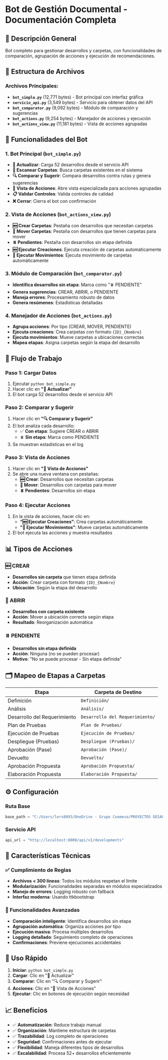 # Bot de Gestión Documental - Documentación Completa

## 🎯 Descripción General

Bot completo para gestionar desarrollos y carpetas, con funcionalidades de comparación, agrupación de acciones y ejecución de recomendaciones.

## 📁 Estructura de Archivos

### Archivos Principales:
- **`bot_simple.py`** (12,771 bytes) - Bot principal con interfaz gráfica
- **`servicio_api.py`** (3,549 bytes) - Servicio para obtener datos del API
- **`bot_comparator.py`** (9,092 bytes) - Módulo de comparación y sugerencias
- **`bot_actions.py`** (9,254 bytes) - Manejador de acciones y ejecución
- **`bot_actions_view.py`** (11,181 bytes) - Vista de acciones agrupadas

## 🔧 Funcionalidades del Bot

### 1. **Bot Principal (`bot_simple.py`)**
- **🔄 Actualizar**: Carga 52 desarrollos desde el servicio API
- **📁 Escanear Carpetas**: Busca carpetas existentes en el sistema
- **🔍 Comparar y Sugerir**: Compara desarrollos contra rutas y genera sugerencias
- **🎯 Vista de Acciones**: Abre vista especializada para acciones agrupadas
- **📋 Validar Controles**: Valida controles de calidad
- **❌ Cerrar**: Cierra el bot con confirmación

### 2. **Vista de Acciones (`bot_actions_view.py`)**
- **🆕 Crear Carpetas**: Pestaña con desarrollos que necesitan carpetas
- **📁 Mover Carpetas**: Pestaña con desarrollos que tienen carpetas para mover
- **⏸️ Pendientes**: Pestaña con desarrollos sin etapa definida
- **🆕 Ejecutar Creaciones**: Ejecuta creación de carpetas automáticamente
- **📁 Ejecutar Movimientos**: Ejecuta movimiento de carpetas automáticamente

### 3. **Módulo de Comparación (`bot_comparator.py`)**
- **Identifica desarrollos sin etapa**: Marca como "⏸️ PENDIENTE"
- **Genera sugerencias**: CREAR, ABRIR, o PENDIENTE
- **Maneja errores**: Procesamiento robusto de datos
- **Genera resúmenes**: Estadísticas detalladas

### 4. **Manejador de Acciones (`bot_actions.py`)**
- **Agrupa acciones**: Por tipo (CREAR, MOVER, PENDIENTE)
- **Ejecuta creaciones**: Crea carpetas con formato `{ID}_{Nombre}`
- **Ejecuta movimientos**: Mueve carpetas a ubicaciones correctas
- **Mapea etapas**: Asigna carpetas según la etapa del desarrollo

## 🚀 Flujo de Trabajo

### Paso 1: Cargar Datos
1. Ejecutar `python bot_simple.py`
2. Hacer clic en **"🔄 Actualizar"**
3. El bot carga 52 desarrollos desde el servicio API

### Paso 2: Comparar y Sugerir
1. Hacer clic en **"🔍 Comparar y Sugerir"**
2. El bot analiza cada desarrollo:
   - ✅ **Con etapa**: Sugiere CREAR o ABRIR
   - ⏸️ **Sin etapa**: Marca como PENDIENTE
3. Se muestran estadísticas en el log

### Paso 3: Vista de Acciones
1. Hacer clic en **"🎯 Vista de Acciones"**
2. Se abre una nueva ventana con pestañas:
   - **🆕 Crear**: Desarrollos que necesitan carpetas
   - **📁 Mover**: Desarrollos con carpetas para mover
   - **⏸️ Pendientes**: Desarrollos sin etapa

### Paso 4: Ejecutar Acciones
1. En la vista de acciones, hacer clic en:
   - **"🆕 Ejecutar Creaciones"**: Crea carpetas automáticamente
   - **"📁 Ejecutar Movimientos"**: Mueve carpetas automáticamente
2. El bot ejecuta las acciones y muestra resultados

## 📊 Tipos de Acciones

### 🆕 CREAR
- **Desarrollos sin carpeta** que tienen etapa definida
- **Acción**: Crear carpeta con formato `{ID}_{Nombre}`
- **Ubicación**: Según la etapa del desarrollo

### 📁 ABRIR
- **Desarrollos con carpeta existente**
- **Acción**: Mover a ubicación correcta según etapa
- **Resultado**: Reorganización automática

### ⏸️ PENDIENTE
- **Desarrollos sin etapa definida**
- **Acción**: Ninguna (no se pueden procesar)
- **Motivo**: "No se puede procesar - Sin etapa definida"

## 🗂️ Mapeo de Etapas a Carpetas

| Etapa | Carpeta de Destino |
|-------|-------------------|
| Definición | `Definición/` |
| Análisis | `Análisis/` |
| Desarrollo del Requerimiento | `Desarrollo del Requerimiento/` |
| Plan de Pruebas | `Plan de Pruebas/` |
| Ejecución de Pruebas | `Ejecución de Pruebas/` |
| Despliegue (Pruebas) | `Despliegue (Pruebas)/` |
| Aprobación (Pase) | `Aprobación (Pase)/` |
| Devuelto | `Devuelto/` |
| Aprobación Propuesta | `Aprobación Propuesta/` |
| Elaboración Propuesta | `Elaboración Propuesta/` |

## ⚙️ Configuración

### Ruta Base
```python
base_path = "C:/Users/lerv8093/OneDrive - Grupo Coomeva/PROYECTOS DESARROLLOS/Desarrollos"
```

### Servicio API
```python
api_url = "http://localhost:8000/api/v1/developments"
```

## 🎯 Características Técnicas

### ✅ Cumplimiento de Reglas
- **Archivos < 300 líneas**: Todos los módulos respetan el límite
- **Modularización**: Funcionalidades separadas en módulos especializados
- **Manejo de errores**: Logging robusto con fallback
- **Interfaz moderna**: Usando ttkbootstrap

### 🔧 Funcionalidades Avanzadas
- **Comparación inteligente**: Identifica desarrollos sin etapa
- **Agrupación automática**: Organiza acciones por tipo
- **Ejecución masiva**: Procesa múltiples desarrollos
- **Logging detallado**: Seguimiento completo de operaciones
- **Confirmaciones**: Previene ejecuciones accidentales

## 🚀 Uso Rápido

1. **Iniciar**: `python bot_simple.py`
2. **Cargar**: Clic en "🔄 Actualizar"
3. **Comparar**: Clic en "🔍 Comparar y Sugerir"
4. **Acciones**: Clic en "🎯 Vista de Acciones"
5. **Ejecutar**: Clic en botones de ejecución según necesidad

## 📈 Beneficios

- ✅ **Automatización**: Reduce trabajo manual
- ✅ **Organización**: Mantiene estructura de carpetas
- ✅ **Trazabilidad**: Log completo de operaciones
- ✅ **Seguridad**: Confirmaciones antes de ejecutar
- ✅ **Flexibilidad**: Maneja diferentes tipos de desarrollos
- ✅ **Escalabilidad**: Procesa 52+ desarrollos eficientemente
